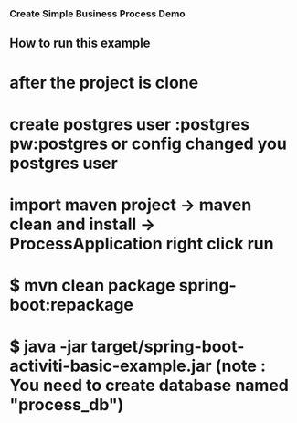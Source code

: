 ### Create Simple Business Process Demo

## How to run this example

# after the project is clone

# create postgres user :postgres pw:postgres or config changed you postgres user
# import maven project -> maven clean and install -> ProcessApplication right click run
#  $ mvn clean package spring-boot:repackage
#  $ java -jar target/spring-boot-activiti-basic-example.jar (note : You need to create database named "process_db")
